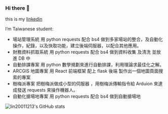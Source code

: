 ### Hi there 👋
this is my [linkedin](https://www.linkedin.com/in/yu-xue-lin-6467711b8)
<!-- 
**lin20011213/lin20011213** is a ✨ _special_ ✨ repository because its `README.md` (this file) appears on your GitHub profile. -->

I’m Taiwanese student:

- 場站管理系統 用 python requests 配合 bs4 做到多家場站的整合，及自動化操作，紀錄，以及快取功能，建立後端伺服器，以配合其他應用。
- 財務資料抓取系統 用 python requests 配合 bs4 做到資料收集 及清洗 並放進 DB 中
- 自動排課專案 用 python 數學規劃來進行自動排課，利用理論求最佳化之解。
- ARCGIS 地圖專案 用 React 前端框架 配上 flask 後端 製作出一個地圖頁面搜索的專案
- 樹梅派專案 把樹梅派做成小型的伺服器 ，用樹梅派傳輸指令給 Arduion 來達成發送 requests 來操作機器人。
- 自動化搶場地專案 用 python requests 配合 bs4 做到自動搶場地




![lin20011213's GitHub stats](https://github-readme-stats.vercel.app/api?username=lin20011213&theme=tokyonight&show_icons=true)

<!-- ![LeetCode Stats](https://leetcard.jacoblin.cool/lin20011213?theme=dark&font=Coming%20Soon) -->


<!---
lin20011213/lin20011213 is a ✨ special ✨ repository because its `README.md` (this file) appears on your GitHub profile.
You can click the Preview link to take a look at your changes.
--->
